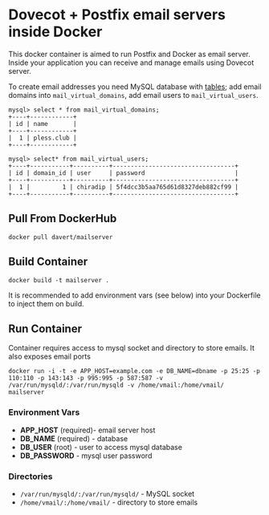 # Dovecot + Postfix email servers inside Docker

This docker container is aimed to run Postfix and Docker as email server.
Inside your application you can receive and manage emails using Dovecot server.

To create email addresses you need MySQL database with [tables](https://github.com/PacRT/PLC/blob/develop/docker/postfix-better/mailschema.sql); add email domains into `mail_virtual_domains`, add email users to `mail_virtual_users`. 

    mysql> select * from mail_virtual_domains;
    +----+------------+
    | id | name       |
    +----+------------+
    |  1 | pless.club |
    +----+------------+

    mysql> select* from mail_virtual_users;
    +----+-----------+----------+----------------------------------+
    | id | domain_id | user     | password                         |
    +----+-----------+----------+----------------------------------+
    |  1 |         1 | chiradip | 5f4dcc3b5aa765d61d8327deb882cf99 |
    +----+-----------+----------+----------------------------------+


## Pull From DockerHub

```
docker pull davert/mailserver
```

## Build Container

```
docker build -t mailserver .  
```

It is recommended to add environment vars (see below) into your Dockerfile to inject them on build.

## Run Container

Container requires access to mysql socket and directory to store emails. It also exposes email ports

```
docker run -i -t -e APP_HOST=example.com -e DB_NAME=dbname -p 25:25 -p 110:110 -p 143:143 -p 995:995 -p 587:587 -v /var/run/mysqld/:/var/run/mysqld -v /home/vmail:/home/vmail/ mailserver
```

### Environment Vars

* **APP_HOST** (required)- email server host
* **DB_NAME** (required) - database
* **DB_USER** (root) - user to access mysql database
* **DB_PASSWORD** - mysql user password

### Directories

* `/var/run/mysqld/:/var/run/mysqld/` - MySQL socket
* `/home/vmail/:/home/vmail/` - directory to store emails
